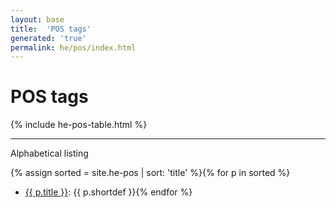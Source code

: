 ```yaml
---
layout: base
title:  'POS tags'
generated: 'true'
permalink: he/pos/index.html
---
```


# POS tags

{% include he-pos-table.html %}

----------

Alphabetical listing

{% assign sorted = site.he-pos | sort: 'title' %}{% for p in sorted %}
* [{{ p.title }}](): {{ p.shortdef }}{% endfor %}

